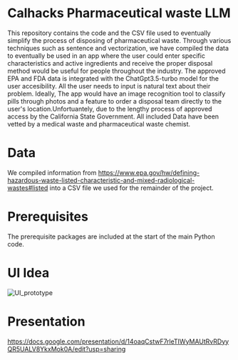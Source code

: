 # Calhacks Pharmaceutical waste LLM 
This repository contains the code and the CSV file used to eventually simplify the process of disposing of pharmaceutical waste. Through various techniques such as sentence and vectorization, we have compiled the data to eventually be used in an app where the user could enter specific characteristics and active ingredients and receive the proper disposal method would be useful for people throughout the industry. The approved EPA and FDA data is integrated with the ChatGpt3.5-turbo model for the user accesibility. All the user needs to input is natural text about their problem. Ideally, The app would have an image recognition tool to classify pills through photos and a feature to order a disposal team directly to the user's location.Unfortuantely, due to the lengthy process of approved access by the California State Government. All included Data have been vetted by a medical waste and pharmaceutical waste chemist.  

# Data
We compiled information from https://www.epa.gov/hw/defining-hazardous-waste-listed-characteristic-and-mixed-radiological-wastes#listed into a CSV file we used for the remainder of the project. 
# Prerequisites 
The prerequisite packages are included at the start of the main Python code.
# UI Idea 
![UI_prototype](https://raw.githubusercontent.com/jahaniskhan/Calhacks/IMG_8325.png)

# Presentation 
https://docs.google.com/presentation/d/14oaqCstwF7rleTIWyMAUtRvRDyyQR5UALV8YkxMok0A/edit?usp=sharing



